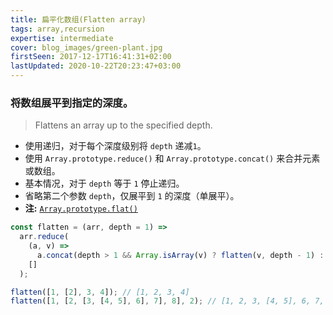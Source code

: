 ```yaml
---
title: 扁平化数组(Flatten array)
tags: array,recursion
expertise: intermediate
cover: blog_images/green-plant.jpg
firstSeen: 2017-12-17T16:41:31+02:00
lastUpdated: 2020-10-22T20:23:47+03:00
---
```


### 将数组展平到指定的深度。
> Flattens an array up to the specified depth.

- 使用递归，对于每个深度级别将 `depth` 递减`1`。
- 使用 `Array.prototype.reduce()` 和 `Array.prototype.concat()` 来合并元素或数组。
- 基本情况，对于 `depth` 等于 `1` 停止递归。
- 省略第二个参数 `depth`，仅展平到 `1` 的深度（单展平）。
- **注:** [`Array.prototype.flat()`](https://developer.mozilla.org/zh-CN/docs/Web/JavaScript/Reference/Global_Objects/Array/flat)

```js
const flatten = (arr, depth = 1) =>
  arr.reduce(
    (a, v) =>
      a.concat(depth > 1 && Array.isArray(v) ? flatten(v, depth - 1) : v),
    []
  );
```

```js
flatten([1, [2], 3, 4]); // [1, 2, 3, 4]
flatten([1, [2, [3, [4, 5], 6], 7], 8], 2); // [1, 2, 3, [4, 5], 6, 7, 8]
```
